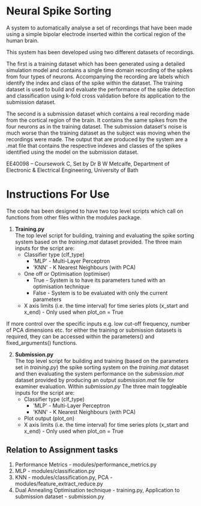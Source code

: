 # Neural Spike Sorting
A system to automatically analyse a set of recordings that have been made using a simple bipolar electrode inserted within the cortical region of the human brain.

This system has been developed using two different datasets of recordings. 

The first is a training dataset which has been generated using a detailed simulation model and contains a single time domain recording of the spikes from four types of neurons. Accompanying the recording are labels which identify the index and class of the spike within the dataset. The training dataset is used to build and evaluate the performance of the spike detection and classification using k-fold cross validation before its application to the submission dataset.

The second is a submission dataset which contains a real recording made from the cortical region of the brain. It contains the same spikes from the four neurons as in the training dataset. The submission dataset's noise is much worse than the training dataset as the subject was moving when the recordings were made. The output that are produced by the system are a .mat file that contains the respective indexes and classes of the spikes identified using the model on the submission dataset.

EE40098 – Coursework C,
Set by Dr B W Metcalfe,
Department of Electronic & Electrical Engineering,
University of Bath

# Instructions For Use
The code has been designed to have two top level scripts which call on functions from other files within the modules package.

1. **Training.py**\
The top level script for building, training and evaluating the spike sorting system based on the *training.mat* dataset provided.
The three main inputs for the script are:
      * Classifier type (clf_type)
          * 'MLP' - Multi-Layer Perceptron
          * 'KNN' - K Nearest Neighbours (with PCA) 
      * One off or Optimisation (optimiser)
          * True - System is to have its parameters tuned with an optimisation technique
          * False - System is to be evaluated with only the current parameters
      * X axis limits (i.e. the time interval) for time series plots (x_start and x_end) - Only used when plot_on = True

If more control over the specific inputs e.g. low cut-off frequency, number of PCA dimensions etc. for either the training or submission datasets is required, they can be accessed within the parameters() and fixed_arguments() functions.

2. **Submission.py**\
The top level script for building and training (based on the parameters set in *training.py*) the spike sorting system on the *training.mat* dataset and then evaluating the system performance on the *submission.mat* dataset provided by producing an output *submission.mat* file for examiner evaluation. Within *submission.py* The three main toggleable inputs for the script are:
      * Classifier type (clf_type)
          * 'MLP' - Multi-Layer Perceptron
          * 'KNN' - K Nearest Neighbours (with PCA) 
      * Plot output (plot_on)
      * X axis limits (i.e. the time interval) for time series plots (x_start and x_end) - Only used when plot_on = True

## Relation to Assignment tasks
1. Performance Metrics - modules/performance_metrics.py
2. MLP - modules/classification.py
3. KNN - modules/classification.py, PCA - modules/feature_extract_reduce.py
4. Dual Annealing Optimisation technique - training.py, Application to submission dataset - submission.py
